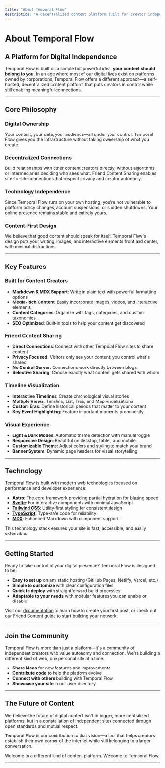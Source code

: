 ```yaml
---
title: "About Temporal Flow"
description: "A decentralized content platform built for creator independence and community connections."
---
```


# About Temporal Flow

## A Platform for Digital Independence

Temporal Flow is built on a simple but powerful idea: **your content should belong to you**. In an age where most of our digital lives exist on platforms owned by corporations, Temporal Flow offers a different approach—a self-hosted, decentralized content platform that puts creators in control while still enabling meaningful connections.

---

## Core Philosophy

### Digital Ownership
Your content, your data, your audience—all under your control. Temporal Flow gives you the infrastructure without taking ownership of what you create.

### Decentralized Connections
Build relationships with other content creators directly, without algorithms or intermediaries deciding who sees what. Friend Content Sharing enables site-to-site connections that respect privacy and creator autonomy.

### Technology Independence
Since Temporal Flow runs on your own hosting, you're not vulnerable to platform policy changes, account suspensions, or sudden shutdowns. Your online presence remains stable and entirely yours.

### Content-First Design
We believe that good content should speak for itself. Temporal Flow's design puts your writing, images, and interactive elements front and center, with minimal distractions.

---

## Key Features

### Built for Content Creators

- **Markdown & MDX Support**: Write in plain text with powerful formatting options
- **Media-Rich Content**: Easily incorporate images, videos, and interactive elements
- **Content Categories**: Organize with tags, categories, and custom taxonomies
- **SEO Optimized**: Built-in tools to help your content get discovered

### Friend Content Sharing

- **Direct Connections**: Connect with other Temporal Flow sites to share content
- **Privacy Focused**: Visitors only see your content; you control what's shared
- **No Central Server**: Connections work directly between blogs
- **Selective Sharing**: Choose exactly what content gets shared with whom

### Timeline Visualization

- **Interactive Timelines**: Create chronological visual stories
- **Multiple Views**: Timeline, List, Tree, and Map visualizations
- **Custom Eras**: Define historical periods that matter to your content
- **Key Event Highlighting**: Feature important moments prominently

### Visual Experience

- **Light & Dark Modes**: Automatic theme detection with manual toggle
- **Responsive Design**: Beautiful on desktop, tablet, and mobile
- **Customizable Theme**: Adjust colors and styling to match your brand
- **Banner System**: Dynamic page headers for visual storytelling

---

## Technology

Temporal Flow is built with modern web technologies focused on performance and developer experience:

- **[Astro](https://astro.build)**: The core framework providing partial hydration for blazing speed
- **[Svelte](https://svelte.dev)**: For interactive components with minimal JavaScript
- **[Tailwind CSS](https://tailwindcss.com)**: Utility-first styling for consistent design
- **[TypeScript](https://www.typescriptlang.org/)**: Type-safe code for reliability
- **[MDX](https://mdxjs.com/)**: Enhanced Markdown with component support

This technology stack ensures your site is fast, accessible, and easily extensible.

---

## Getting Started

Ready to take control of your digital presence? Temporal Flow is designed to be:

- **Easy to set up** on any static hosting (GitHub Pages, Netlify, Vercel, etc.)
- **Simple to customize** with clear configuration files
- **Quick to deploy** with straightforward build processes
- **Adaptable to your needs** with modular features you can enable or disable

Visit our [documentation](/posts/getting-started-making-a-post) to learn how to create your first post, or check out our [Friend Content guide](/posts/getting-started-making-a-connection-or-adding-friends) to start building your network.

---

## Join the Community

Temporal Flow is more than just a platform—it's a community of independent creators who value autonomy and connection. We're building a different kind of web, one personal site at a time.

- **Share ideas** for new features and improvements
- **Contribute code** to help the platform evolve
- **Connect with others** building with Temporal Flow
- **Showcase your site** in our user directory

---

## The Future of Content

We believe the future of digital content isn't in bigger, more centralized platforms, but in a constellation of independent sites connected through open standards and mutual respect.

Temporal Flow is our contribution to that vision—a tool that helps creators establish their own corner of the internet while still belonging to a larger conversation.

Welcome to a different kind of content platform. Welcome to Temporal Flow.

---